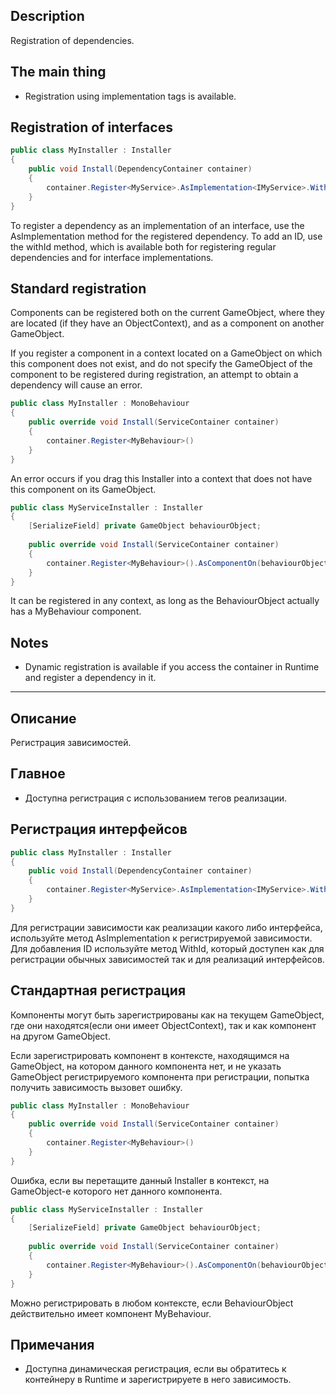 ﻿## Description
Registration of dependencies.

## The main thing
- Registration using implementation tags is available.

## Registration of interfaces

```csharp
public class MyInstaller : Installer
{
    public void Install(DependencyContainer container) 
    {
        container.Register<MyService>.AsImplementation<IMyService>.WithId("MainImp")
    }
}
```

To register a dependency as an implementation of an interface, use the AsImplementation method for the registered dependency. To add an ID, use the withId method, which is available both for registering regular dependencies and for interface implementations.


## Standard registration
Components can be registered both on the current GameObject, where they are located (if they have an ObjectContext), and as a component on another GameObject.

If you register a component in a context located on a GameObject on which this component does not exist, and do not specify the GameObject of the component to be registered during registration, an attempt to obtain a dependency will cause an error.

```csharp
public class MyInstaller : MonoBehaviour
{
    public override void Install(ServiceContainer container) 
    {
        container.Register<MyBehaviour>()
    }
}
```
An error occurs if you drag this Installer into a context that does not have this component on its GameObject.
```csharp
public class MyServiceInstaller : Installer
{
    [SerializeField] private GameObject behaviourObject;
    
    public override void Install(ServiceContainer container) 
    {
        container.Register<MyBehaviour>().AsComponentOn(behaviourObject)
    }
}
```
It can be registered in any context, as long as the BehaviourObject actually has a MyBehaviour component.


## Notes
- Dynamic registration is available if you access the container in Runtime and register a dependency in it.


---
## Описание
Регистрация зависимостей.

## Главное
- Доступна регистрация с использованием тегов реализации.

## Регистрация интерфейсов

```csharp
public class MyInstaller : Installer
{
    public void Install(DependencyContainer container) 
    {
        container.Register<MyService>.AsImplementation<IMyService>.WithId("MainImp")
    }
}
```

Для регистрации зависимости как реализации какого либо интерфейса, используйте метод AsImplementation к регистрируемой зависимости. Для добавления ID используйте метод WithId, который доступен как для регистрации обычных зависимостей так и для реализаций интерфейсов.


## Стандартная регистрация
Компоненты могут быть зарегистрированы как на текущем GameObject, где они находятся(если они имеет ObjectContext), так и как компонент на другом GameObject.

Если зарегистрировать компонент в контексте, находящимся на GameObject, на котором данного компонента нет, и не указать GameObject регистрируемого компонента при регистрации, попытка получить зависимость вызовет ошибку.

```csharp
public class MyInstaller : MonoBehaviour
{
    public override void Install(ServiceContainer container) 
    {
        container.Register<MyBehaviour>()
    }
}
```
Ошибка, если вы перетащите данный Installer в контекст, на GameObject-е которого нет данного компонента.
```csharp
public class MyServiceInstaller : Installer
{
    [SerializeField] private GameObject behaviourObject;
    
    public override void Install(ServiceContainer container) 
    {
        container.Register<MyBehaviour>().AsComponentOn(behaviourObject)
    }
}
```
Можно регистрировать в любом контексте, если BehaviourObject действительно имеет компонент MyBehaviour.


## Примечания
- Доступна динамическая регистрация, если вы обратитесь к контейнеру в Runtime и зарегистрируете в него зависимость.